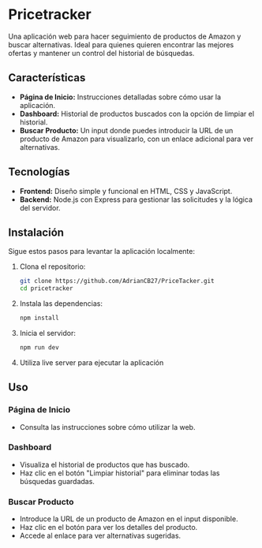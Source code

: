 # Pricetracker

Una aplicación web para hacer seguimiento de productos de Amazon y buscar alternativas. Ideal para quienes quieren encontrar las mejores ofertas y mantener un control del historial de búsquedas.

## Características

- **Página de Inicio:** Instrucciones detalladas sobre cómo usar la aplicación.
- **Dashboard:** Historial de productos buscados con la opción de limpiar el historial.
- **Buscar Producto:** Un input donde puedes introducir la URL de un producto de Amazon para visualizarlo, con un enlace adicional para ver alternativas.

## Tecnologías

- **Frontend:** Diseño simple y funcional en HTML, CSS y JavaScript.
- **Backend:** Node.js con Express para gestionar las solicitudes y la lógica del servidor.

## Instalación

Sigue estos pasos para levantar la aplicación localmente:

1. Clona el repositorio:
   ```bash
   git clone https://github.com/AdrianCB27/PriceTacker.git
   cd pricetracker
   ```

2. Instala las dependencias:
   ```bash
   npm install
   ```

3. Inicia el servidor:
   ```bash
   npm run dev
   ```

4. Utiliza live server para ejecutar la aplicación


## Uso

### Página de Inicio
- Consulta las instrucciones sobre cómo utilizar la web.

### Dashboard
- Visualiza el historial de productos que has buscado.
- Haz clic en el botón "Limpiar historial" para eliminar todas las búsquedas guardadas.

### Buscar Producto
- Introduce la URL de un producto de Amazon en el input disponible.
- Haz clic en el botón para ver los detalles del producto.
- Accede al enlace para ver alternativas sugeridas.



